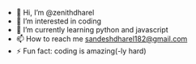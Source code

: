 - 👋 Hi, I’m @zenithdharel
- 👀 I’m interested in coding
- 🌱 I’m currently learning python and javascript
- 📫 How to reach me sandeshdharel182@gmail.com 
- ⚡ Fun fact: coding is amazing(-ly hard)

<!---
zenithdharel/zenithdharel is a ✨ special ✨ repository because its `README.md` (this file) appears on your GitHub profile.
You can click the Preview link to take a look at your changes.
--->
